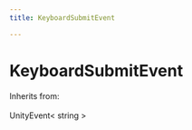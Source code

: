 ```yaml
---
title: KeyboardSubmitEvent

---
```


# KeyboardSubmitEvent







Inherits from: <br></br>UnityEvent< string >




